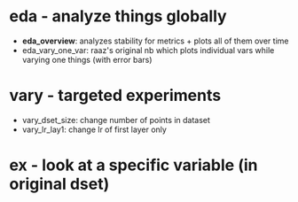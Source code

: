 # eda - analyze things globally
- **eda_overview**: analyzes stability for metrics + plots all of them over time
- eda_vary_one_var: raaz's original nb which plots individual vars while varying one things (with error bars)

# vary - targeted experiments
- vary_dset_size: change number of points in dataset
- vary_lr_lay1: change lr of first layer only

# ex - look at a specific variable (in original dset)